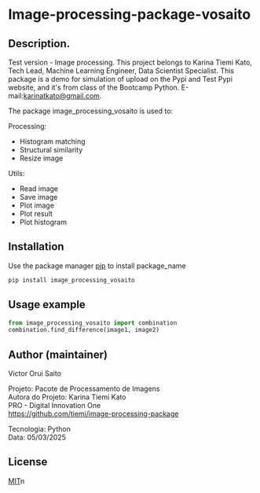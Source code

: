 # Image-processing-package-vosaito

## Description.

Test version - Image processing. This project belongs to Karina Tiemi Kato, Tech Lead, Machine Learning Engineer, Data Scientist Specialist. This package is a demo for simulation of upload on the Pypi and Test Pypi website, and it's from class of the Bootcamp Python. E-mail:karinatkato@gmail.com.

The package image_processing_vosaito is used to:

Processing:
- Histogram matching
- Structural similarity
- Resize image

Utils:
- Read image
- Save image
- Plot image
- Plot result
- Plot histogram

## Installation

Use the package manager [pip](https://pip.pypa.io/en/stable/) to install package_name

```bash
pip install image_processing_vosaito
```

## Usage example

```python
from image_processing_vosaito import combination
combination.find_difference(image1, image2)
```

## Author (maintainer)
Victor Orui Saito

Projeto: Pacote de Processamento de Imagens\
Autora do Projeto: Karina Tiemi Kato\
PRO - Digital Innovation One\
https://github.com/tiemi/image-processing-package

Tecnologia: Python\
Data: 05/03/2025

## License
[MIT](https://choosealicense.com/licenses/mit/)n
